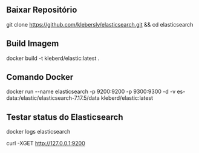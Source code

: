 ## Baixar Repositório
git clone https://github.com/klebersly/elasticsearch.git && cd elasticsearch

## Build Imagem 
docker build -t kleberd/elastic:latest .

## Comando Docker
docker run --name elasticsearch -p 9200:9200 -p 9300:9300 -d -v es-data:/elastic/elasticsearch-7.17.5/data kleberd/elastic:latest

## Testar status do Elasticsearch

docker logs elasticsearch

curl -XGET http://127.0.0.1:9200
